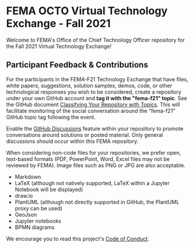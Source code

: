 # FEMA OCTO Virtual Technology Exchange - Fall 2021

Welcome to FEMA's Office of the Chief Technology Officer repository for the Fall 2021 Virtual Technology Exchange!

## Participant Feedback & Contributions

For the participants in the FEMA-F21 Technology Exchange that have files, white papers, suggestions, solution samples, demos, code, or other technological responses you wish to be considered, create a repository under your own GitHub account and **tag it with the "fema-f21" topic**. See the GitHub document [Classifying Your Repository with Topics](https://docs.github.com/en/github/administering-a-repository/managing-repository-settings/classifying-your-repository-with-topics). This will facilitate monitoring of the social conversation around the “fema-f21” GitHub topic tag following the event.


Enable the [GitHub Discussions](https://docs.github.com/en/discussions/quickstart) feature within your repository to promote conversations around solutions or posted material. Only general discussions should occur within this FEMA repository.

When considering non-code files for your repositories, we prefer open, text-based formats (PDF, PowerPoint, Word, Excel files may not be reviewed by FEMA). Image files such as PNG or JPG are also acceptable.

- Markdown
- LaTeX (although not natively supported, LaTeX within a Jupyter Notebook will be displayed)
- draw.io
- PlantUML (although not directly supported in GitHub, the PlantUML proxy can be used)
- GeoJson
- Jupyter notebooks
- BPMN diagrams

We encourage you to read this project's [Code of Conduct](CODE_OF_CONDUCT).

